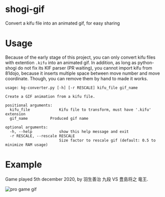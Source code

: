 # shogi-gif

Convert a kifu file into an animated gif, for easy sharing

# Usage

Because of the early stage of this project, you can only convert kifu files
with extention `.kifu` into an animated gif. In addition, as long as
python-shogi do not fix its KIF parser (PR waiting), you cannot import
kifu from 81dojo, because it inserts multiple space between move number and
move coordinate. Though, you can remove them by hand to made it works.

```
usage: kg-converter.py [-h] [-r RESCALE] kifu_file gif_name

Create a GIF animation from a kifu file.

positional arguments:
  kifu_file             Kifu file to transform, must have '.kifu' extension
  gif_name          Produced gif name

optional arguments:
  -h, --help            show this help message and exit
  -r RESCALE, --rescale RESCALE
                        Size factor to rescale gif (default: 0.5 to minimize RAM usage)
```

# Example

Game played 5th december 2020, by 羽生善治 九段 VS 豊島将之 竜王.

![pro game gif](test/pro-game.gif)
